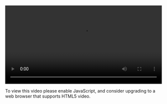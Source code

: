 <video controls="" style="width: 100%; display: block;"><source src="http://o86bpj665.bkt.clouddn.com/ride-cli-monster/1-3-ubuntu-install.mp4" type="video/mp4"><p>To view this video please enable JavaScript, and consider upgrading to a web browser that supports HTML5 video.</p></video>
